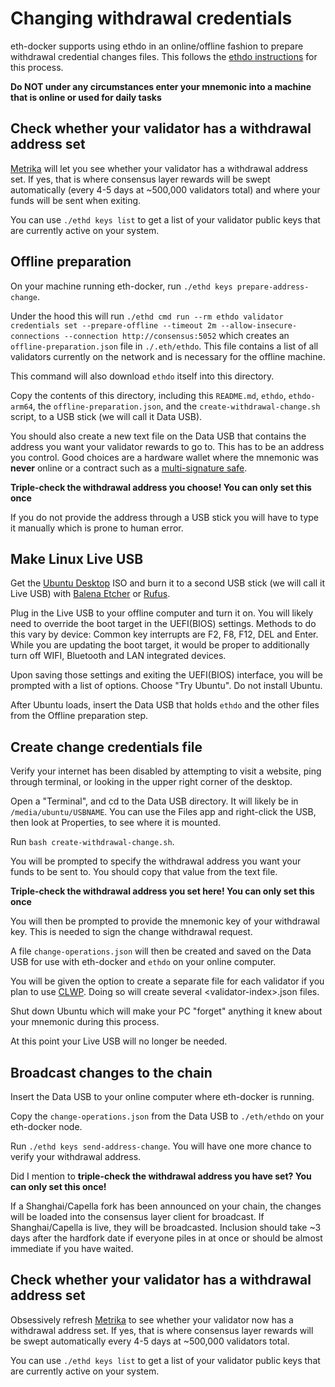 # Changing withdrawal credentials

eth-docker supports using ethdo in an online/offline fashion to prepare withdrawal credential changes files.
This follows the [ethdo instructions](https://github.com/wealdtech/ethdo/blob/master/docs/changingwithdrawalcredentials.md) for this process.

**Do NOT under any circumstances enter your mnemonic into a machine that is online or used for daily tasks**

## Check whether your validator has a withdrawal address set

[Metrika](https://app.metrika.co/ethereum/dashboard/withdrawals-overview) will let you see whether your validator has a withdrawal address set.
If yes, that is where consensus layer rewards will be swept automatically (every 4-5 days at ~500,000 validators total) and where your funds will be sent when exiting.

You can use `./ethd keys list` to get a list of your validator public keys that are currently active on your system.

## Offline preparation

On your machine running eth-docker, run `./ethd keys prepare-address-change`.

Under the hood this will run `./ethd cmd run --rm ethdo validator credentials set --prepare-offline --timeout 2m --allow-insecure-connections --connection http://consensus:5052`
which creates an `offline-preparation.json` file in `./.eth/ethdo`.
This file contains a list of all validators currently on the network and is necessary for the offline machine.

This command will also download `ethdo` itself into this directory.

Copy the contents of this directory, including this `README.md`, `ethdo`, `ethdo-arm64`, the `offline-preparation.json`, and the `create-withdrawal-change.sh` script, to a USB stick (we will call it Data USB).

You should also create a new text file on the Data USB that contains the address you want your validator rewards to go to.
This has to be an address you control. Good choices are a hardware wallet where the mnemonic was
**never** online or a contract such as a [multi-signature safe](https://app.safe.global).

**Triple-check the withdrawal address you choose! You can only set this once**

If you do not provide the address through a USB stick you will have to type it manually which is prone to human error.

## Make Linux Live USB

Get the [Ubuntu Desktop](https://ubuntu.com/download/desktop) ISO and burn it to a second USB stick (we will call it Live USB) with [Balena Etcher](https://www.balena.io/etcher) or [Rufus](https://rufus.ie/en/).

Plug in the Live USB to your offline computer and turn it on. You will likely need to override the boot target in the UEFI(BIOS) settings. Methods to do this vary by device: Common key interrupts are F2, F8, F12, DEL and Enter.
While you are updating the boot target, it would be proper to additionally turn off WIFI, Bluetooth and LAN integrated devices.

Upon saving those settings and exiting the UEFI(BIOS) interface, you will be prompted with a list of options.
Choose "Try Ubuntu". Do not install Ubuntu.

After Ubuntu loads, insert the Data USB that holds `ethdo` and the other files from the Offline preparation step.

## Create change credentials file

Verify your internet has been disabled by attempting to visit a website, ping through terminal, or looking in the upper right corner of the desktop.

Open a "Terminal", and cd to the Data USB directory. It will likely be in `/media/ubuntu/USBNAME`. You can use the Files app and right-click the USB, then look at Properties, to see where it is mounted.

Run `bash create-withdrawal-change.sh`.

You will be prompted to specify the withdrawal address you want your funds to be sent to. You should copy that value from the text file.

**Triple-check the withdrawal address you set here! You can only set this once**

You will then be prompted to provide the mnemonic key of your withdrawal key. This is needed to sign the change withdrawal request.

A file `change-operations.json` will then be created and saved on the Data USB for use with eth-docker and `ethdo` on your online computer.

You will be given the option to create a separate file for each validator if you plan to use [CLWP](https://clwp.xyz). Doing so will create several \<validator-index\>.json files.

Shut down Ubuntu which will make your PC "forget" anything it knew about your mnemonic during this process.

At this point your Live USB will no longer be needed.

## Broadcast changes to the chain

Insert the Data USB to your online computer where eth-docker is running.

Copy the `change-operations.json` from the Data USB to `./eth/ethdo` on your eth-docker node.

Run `./ethd keys send-address-change`. You will have one more chance to verify your withdrawal address.

Did I mention to **triple-check the withdrawal address you have set? You can only set this once!**

If a Shanghai/Capella fork has been announced on your chain, the changes will be loaded into the consensus layer client
for broadcast. If Shanghai/Capella is live, they will be broadcasted. Inclusion should take ~3 days after the hardfork date if
everyone piles in at once or should be almost immediate if you have waited.

## Check whether your validator has a withdrawal address set

Obsessively refresh [Metrika](https://app.metrika.co/ethereum/dashboard/withdrawals-overview) to see whether your validator now has a withdrawal address set.
If yes, that is where consensus layer rewards will be swept automatically every 4-5 days at ~500,000 validators total.

You can use `./ethd keys list` to get a list of your validator public keys that are currently active on your system.
